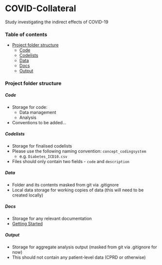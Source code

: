 # COVID-Collateral
Study investigating the indirect effects of COVID-19

### Table of contents
- [Project folder structure](#project-folder-structure)
  + [Code](#code)
  + [Codelists](#codelists)
  + [Data](#data)
  + [Docs](#docs)
  + [Output](#output)

  
### Project folder structure

##### Code
- Storage for code:
  - Data management 
  - Analysis
- Conventions to be added...

##### Codelists
- Storage for finalised codelists 
- Please use the following naming convention: `concept_codingsystem`
  - e.g. `Diabetes_ICD10.csv` 
- Files should only contain two fields - `code` and `description` 

##### Data
- Folder and its contents masked from git via .gitignore
- Local data storage for working copies of data (this will need to be created locally)

##### Docs
- Storage for any relevant documentation 
- [Getting Started](gettingStarted.md)

##### Output
- Storage for aggregate analysis output (masked from git via .gitignore for now)
- This should not contain any patient-level data (CPRD or otherwise)

